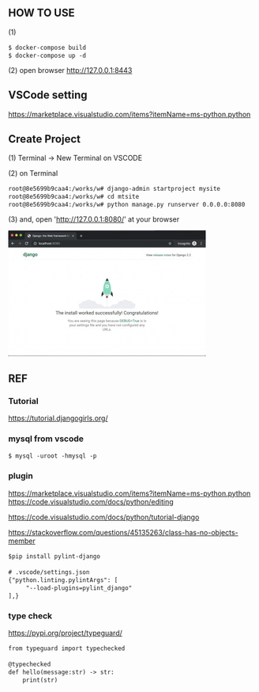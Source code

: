 
## HOW TO USE

(1)

```
$ docker-compose build
$ docker-compose up -d
```

(2) open browser http://127.0.0.1:8443


## VSCode setting 

https://marketplace.visualstudio.com/items?itemName=ms-python.python


## Create Project


(1) Terminal -> New Terminal on VSCODE

(2) on Terminal

```
root@8e5699b9caa4:/works/w# django-admin startproject mysite
root@8e5699b9caa4:/works/w# cd mtsite
root@8e5699b9caa4:/works/w# python manage.py runserver 0.0.0.0:8080
```

(3) and, open 'http://127.0.0.1:8080/' at your browser

![](../welcome.jpg)



## REF

### Tutorial

https://tutorial.djangogirls.org/

### mysql from vscode

```
$ mysql -uroot -hmysql -p
```

### plugin

https://marketplace.visualstudio.com/items?itemName=ms-python.python
https://code.visualstudio.com/docs/python/editing


https://code.visualstudio.com/docs/python/tutorial-django

https://stackoverflow.com/questions/45135263/class-has-no-objects-member

```
$pip install pylint-django

# .vscode/settings.json
{"python.linting.pylintArgs": [
     "--load-plugins=pylint_django"
],}
```
### type check

https://pypi.org/project/typeguard/

```
from typeguard import typechecked

@typechecked
def hello(message:str) -> str:
    print(str)


```